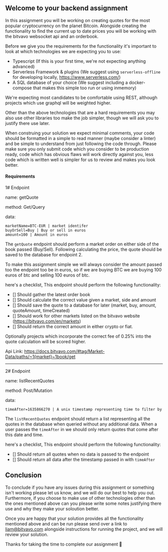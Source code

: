 ## Welcome to your backend assignment

In this assignment you will be working on creating quotes for the most popular cryptocurrency on the planet Bitcoin. Alongside creating the functionality to find the current up to date prices you will be working with the bitvavo websocket api and an orderbook.

Before we give you the requirements for the functionality it's important to look at which technologies we are expecting you to use:

- Typescript (If this is your first time, we're not expecting anything advanced)
- Serverless Framework & plugins (We suggest using `serverless-offline` for developing locally, https://www.serverless.com/)
- A SQL database of your choice (We suggest including a docker-compose that makes this simple too run or using inmemory)

We're expecting most candidates to be comfortable using REST, although projects which use graphql will be weighted higher.

Other than the above technologies that are a hard requirements you may also use other libraries too make the job simpler, though we will ask you to justify there use later.

When construing your solution we expect minimal comments, your code should be formatted in a simple to read manner (maybe consider a linter) and be simple to understand from just following the code through. Please make sure you only submit code which you consider to be production ready, code which has obvious flaws will work directly against you, less code which is written well is simpler for us to review and makes you look better.

#### Requirements

1# Endpoint

name: getQuote 

method: Get/Query

data:
```
marketName=BTC-EUR | market identifer
buyOrSell=Buy | Buy or sell in euros
amount=100 | Amount in euros
```

The `getQuote` endpoint should perform a market order on either side of the book passed (Buy/Sell). Following calculating the price, the quote should be saved to the database for endpoint 2.

To make this assignment simple we will always consider the amount passed too the endpoint too be in euros, so if we are buying BTC we are buying 100 euros of btc and selling 100 euros of btc.

here's a checklist, This endpoint should perform the following functionality:

- [] Should gather the latest order book
- [] Should calculate the correct value given a market, side and amount
- [] Should save the quote to a database for later (market, buy, amount, quoteAmount, timeCreated)
- [] Should work for other markets listed on the bitvavo website (https://bitvavo.com/en/markets)
- [] Should return the correct amount in either crypto or fiat.

Optionally projects which incorporate the correct fee of 0.25% into the quote calculation will be scored higher.

Api Link:
https://docs.bitvavo.com/#tag/Market-Data/paths/~1{market}~1book/get

----

2# Endpoint

name: listRecentQuotes

method: Post/Mutation

data:
```
timeAfter=1635866270 | A unix timestamp representing time to filter by
```

The `listRecentQuotes` endpoint should return a list representing all the quotes in the database when queried without any additional data. When a user passes the `timeAfter` in we should only return quotes that come after this date and time.

here's a checklist, This endpoint should perform the following functionality:

- [] Should return all quotes when no data is passed to the endpoint
- [] Should return all data after the timestamp passed in with `timeAfter`

## Conclusion

To conclude if you have any issues during this assignment or something isn't working please let us know, and we will do our best to help you out. Furthermore, if you choose to make use of other technologies other than the ones mentioned above can you please write some notes justifying there use and why they make your soloution better.

Once you are happy that your solution provides all the functionality mentioned above and can be run please send over a link to liam@bitvavo.com alongside instructions for running the project, and we will review your solution.

Thanks for taking the time to complete our assignment 🚀